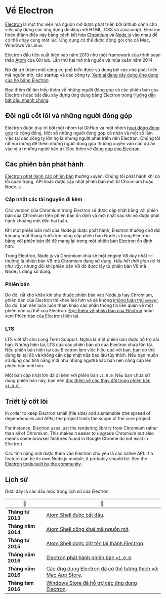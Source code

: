 # Về Electron

[Electron](https://electron.atom.io) là một thư viện mã nguồn mở được phát triển bởi Github dành cho việc xây dựng các ứng dụng desktop với HTML, CSS và Javascript. Electron hoàn thành điều này bằng cách kết hợp [Chromium](https://www.chromium.org/Home) và [Node.js](https://nodejs.org) vào nhau để có thể chạy cùng một lúc. Ứng dụng có thể được đóng gói cho cả Mac, Windows và Linux.

Electron đầu tiên xuất hiện vào năm 2013 như một framework của trình soạn thảo [Atom](https://atom.io) của GitHub. Lần thứ hai mở mã nguồn và mùa xuân năm 2014.

Nó đã trở thành một công cụ phổ biến được sử dụng bởi các nhà phát triển mã nguồn mở, các startup và các công ty. [Xem ai đang xây dựng ứng dụng của họ bằng Electron](https://electron.atom.io/apps/).

Đọc thêm để tìm hiểu thêm về những người đóng góp và các phiên bản của Electron hoặc bắt đầu xây dựng ứng dụng bằng Electron trong [Hướng dẫn bắt đầu nhanh chóng](quick-start.md).

## Đội ngũ cốt lõi và những người đóng góp

Electron được duy trì bởi một nhóm tại GitHub và một nhóm [hoạt động đóng góp](https://github.com/electron/electron/graphs/contributors) từ cộng đồng. Một số những người đóng góp cá nhân và một số làm việc tại các công ty lớn họ là nhưng người phát triển nên Electron. Chúng tôi rất vui mừng để thêm những người đóng góp thường xuyên vào các dự án vào vị trí những người bảo trì. Đọc thêm về [đóng góp cho Electron](https://github.com/electron/electron/blob/master/CONTRIBUTING.md).

## Các phiên bản phát hành

[Electron phát hành các phiên bản](https://github.com/electron/electron/releases) thường xuyên. Chúng tôi phát hành khi có lỗi quan trọng, API hoặc được cập nhật phiên bản mới từ Chromium hoặc Node.js.

### Cập nhật các tài nguyên đi kèm

Các version của Chromium trong Electron sẽ được cập nhật bằng với phiên bản của Chromium trên phiên bản ổn định và mới nhất sau khi nó được phát hành khoảng một đến hai tuần.

Khi một phiên bản mới của Node.js được phát hành, Electron thường chờ đợi khoảng một tháng trước khi nâng cấp phiên bản Node.js trong Electron bằng với phiên bản đó để mang lại trong một phiên bản Electron ổn định hơn.

Trong Electron, Node.js và Chromium chia sẻ một engine V8 duy nhất — thường là phiên bản V8 mà Chromium đang sử dụng. *Hầu hết thời gian nó là như vậy*, nhưng đôi khi phiên bản V8 đó được lấy từ phiên bản V8 mà Node.js đang sử dụng.

### Phiên bản

Do đó, rất khó khăn khi phụ thuộc phiên bản vào Node.js hay Chromium, phiên bản của Electron thì khéo léo hơn và sẽ không [không tuân thủ `semver`](http://semver.org). Do đó, bạn nên luôn luôn tham khảo các phần thông tin liên quan về một phiên bản cụ thể của Electron. [Đọc thêm về phiên bản của Electron](https://electron.atom.io/docs/tutorial/electron-versioning/) hoặc xem [Phiên bản của Electron hiện tại](https://electron.atom.io/#electron-versions).

### LTS

LTS viết tắt cho Long Term Support. Nghĩa là một phiên bản được hỗ trợ dài hạn. Nhưng hiện tại, LTS của các phiên bản cũ của Electron chưa tồn tại. Nếu phiên bản hiện tại của Electron làm việc hiệu quả với bạn, bạn có thể dừng lại tại đó và không cần cập nhật nữa bao lâu tùy thích. Nếu bạn muốn sử dụng các tính năng mới như những người khác bạn nên nâng cấp lên phiên bản mới hơn.

Một bản cập nhật lớn đã đi kèm với phiên bản `v1.0.0`. Nếu bạn chưa sử dụng phiên bản này, bạn nên [đọc thêm về các thay đổi trong phiên bản `v1.0.0` ](https://electron.atom.io/blog/2016/05/11/electron-1-0).

## Triết lý cốt lõi

In order to keep Electron small (file size) and sustainable (the spread of dependencies and APIs) the project limits the scope of the core project.

For instance, Electron uses just the rendering library from Chromium rather than all of Chromium. This makes it easier to upgrade Chromium but also means some browser features found in Google Chrome do not exist in Electron.

Các tính năng mới được thêm vào Electron chủ yếu là các native API. If a feature can be its own Node.js module, it probably should be. See the [Electron tools built by the community](https://electron.atom.io/community).

## Lịch sử

Dưới đây là các dấu mốc trong lịch sử của Electron.

| :calendar:         | :tada:                                                                                                                                  |
| ------------------ | --------------------------------------------------------------------------------------------------------------------------------------- |
| **Tháng tư 2013**  | [Atom Shell được bắt đầu](https://github.com/electron/electron/commit/6ef8875b1e93787fa9759f602e7880f28e8e6b45).                        |
| **Tháng năm 2014** | [Atom Shell công khai mã nguồn mở](http://blog.atom.io/2014/05/06/atom-is-now-open-source.html).                                        |
| **Tháng tư 2015**  | [Atom Shell được đặt tên lại thành Electron](https://github.com/electron/electron/pull/1389).                                           |
| **Tháng năm 2016** | [Electron phát hành phiên bản `v1.0.0`](https://electron.atom.io/blog/2016/05/11/electron-1-0).                                         |
| **Tháng năm 2016** | [Các ứng dụng Electron đã có thể tương thích với Mac App Store](https://electron.atom.io/docs/tutorial/mac-app-store-submission-guide). |
| **Tháng tám 2016** | [Windows Store đã hỗ trợ các ứng dụng Electron](https://electron.atom.io/docs/tutorial/windows-store-guide).                            |